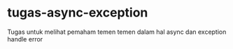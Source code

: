 # tugas-async-exception
Tugas untuk melihat pemaham temen temen dalam hal async dan exception handle error
